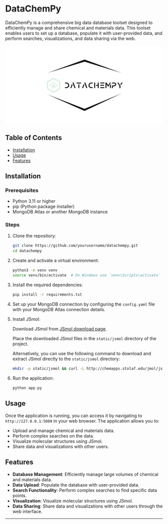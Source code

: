 # DataChemPy

DataChemPy is a comprehensive big data database toolset designed to efficiently manage and share chemical and materials data. This toolset enables users to set up a database, populate it with user-provided data, and perform searches, visualizations, and data sharing via the web.

![DataChemPy Logo](https://github.com/aogunjobi/datachempy/blob/main/datachempy/static/datachempy_logo.jpg?raw=true)

## Table of Contents

- [Installation](#installation)
- [Usage](#usage)
- [Features](#features)

## Installation

### Prerequisites

- Python 3.11 or higher
- pip (Python package installer)
- MongoDB Atlas or another MongoDB instance

### Steps

1. Clone the repository:

    ```bash
    git clone https://github.com/yourusername/datachempy.git
    cd datachempy
    ```

2. Create and activate a virtual environment:

    ```bash
    python3 -m venv venv
    source venv/bin/activate  # On Windows use `venv\Scripts\activate`
    ```

3. Install the required dependencies:

    ```bash
    pip install -r requirements.txt
    ```

4. Set up your MongoDB connection by configuring the `config.yaml` file with your MongoDB Atlas connection details.

5. Install JSmol:

    Download JSmol from [JSmol download page]((http://wiki.jmol.org/index.php/JSmol)).

    Place the downloaded JSmol files in the `static/jsmol` directory of the project.

    Alternatively, you can use the following command to download and extract JSmol directly to the `static/jsmol` directory:

    ```bash
    mkdir -p static/jsmol && curl -L http://chemapps.stolaf.edu/jmol/jsmol.zip -o jsmol.zip && unzip jsmol.zip -d static/jsmol && rm jsmol.zip
    ```

6. Run the application:

    ```bash
    python app.py
    ```

## Usage

Once the application is running, you can access it by navigating to `http://127.0.0.1:5000` in your web browser. The application allows you to:

- Upload and manage chemical and materials data.
- Perform complex searches on the data.
- Visualize molecular structures using JSmol.
- Share data and visualizations with other users.

## Features

- **Database Management**: Efficiently manage large volumes of chemical and materials data.
- **Data Upload**: Populate the database with user-provided data.
- **Search Functionality**: Perform complex searches to find specific data points.
- **Visualization**: Visualize molecular structures using JSmol.
- **Data Sharing**: Share data and visualizations with other users through the web interface.

---
